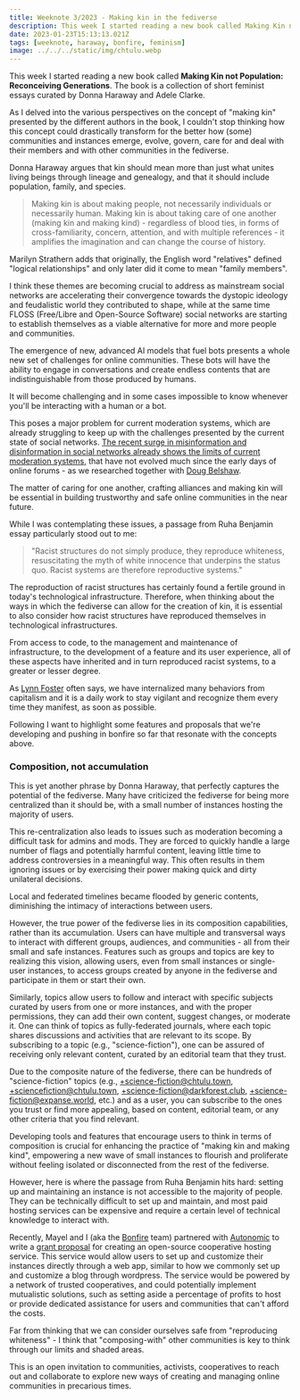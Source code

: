```yaml
---
title: Weeknote 3/2023 - Making kin in the fediverse
description: This week I started reading a new book called Making Kin not Population Reconceiving Generations. The book is a collection of short feminist essays curated by Donna Haraway and Adele Clarke. 
date: 2023-01-23T15:13:13.021Z
tags: [weeknote, haraway, bonfire, feminism]
image: ../../../static/img/chtulu.webp
---
```


This week I started reading a new book called **Making Kin not Population: Reconceiving Generations**. The book is a collection of short feminist essays curated by Donna Haraway and Adele Clarke. 

As I delved into the various perspectives on the concept of "making kin" presented by the different authors in the book, I couldn't stop thinking how this concept could drastically transform for the better how (some) communities and instances emerge, evolve, govern, care for and deal with their members and with other communities in the fediverse.

Donna Haraway argues that kin should mean more than just what unites living beings through lineage and genealogy, and that it should include population, family, and species. 

> Making kin is about making people, not necessarily individuals or necessarily human. Making kin is about taking care of one another (making kin and making kind) - regardless of blood ties, in forms of cross-familiarity, concern, attention, and with multiple references - it amplifies the imagination and can change the course of history.

Marilyn Strathern adds that originally, the English word "relatives" defined "logical relationships" and only later did it come to mean "family members".

I think these themes are becoming crucial to address as mainstream social networks are accelerating their convergence towards the dystopic ideology and feudalistic world they contributed to shape, while at the same time FLOSS (Free/Libre and Open-Source Software) social networks are starting to establish themselves as a viable alternative for more and more people and communities.

The emergence of new, advanced AI models that fuel bots presents a whole new set of challenges for online communities. These bots will have the ability to engage in conversations and create endless contents that are indistinguishable from those produced by humans. 

It will become challenging and in some cases impossible to know whenever you'll be interacting with a human or a bot.

This poses a major problem for current moderation systems, which are already struggling to keep up with the challenges presented by the current state of social networks. [The recent surge in misinformation and disinformation in social networks already shows the limits of current moderation systems](https://bonfirenetworks.org/zappa/), that have not evolved much since the early days of online forums - as we researched together with [Doug Belshaw](https://dougbelshaw.com/). 

The matter of caring for one another, crafting alliances and making kin will be essential in building trustworthy and safe online communities in the near future.

While I was contemplating these issues, a passage from Ruha Benjamin essay particularly stood out to me: 

> "Racist structures do not simply produce, they reproduce whiteness, resuscitating the myth of white innocence that underpins the status quo. Racist systems are therefore reproductive systems."

The reproduction of racist structures has certainly found a fertile ground in today's technological infrastructure. Therefore, when thinking about the ways in which the fediverse can allow for the creation of kin, it is essential to also consider how racist structures have reproduced themselves in technological infrastructures. 

From access to code, to the management and maintenance of infrastructure, to the development of a feature and its user experience, all of these aspects have inherited and in turn reproduced racist systems, to a greater or lesser degree.

As [Lynn Foster](https://mikorizal.org/) often says, we have internalized many behaviors from capitalism and it is a daily work to stay vigilant and recognize them every time they manifest, as soon as possible. 

Following I want to highlight some features and proposals that we're developing and pushing in bonfire so far that resonate with the concepts above.


### Composition, not accumulation
This is yet another phrase by Donna Haraway, that perfectly captures the potential of the fediverse. 
Many have criticized the fediverse for being more centralized than it should be, with a small number of instances hosting the majority of users.

This re-centralization also leads to issues such as moderation becoming a difficult task for admins and mods. They are forced to quickly handle a large number of flags and potentially harmful content, leaving little time to address controversies in a meaningful way. This often results in them ignoring issues or by exercising their power making quick and dirty unilateral decisions.

Local and federated timelines became flooded by generic contents, diminishing the intimacy of interactions between users.

However, the true power of the fediverse lies in its composition capabilities, rather than its accumulation. Users can have multiple and transversal ways to interact with different groups, audiences, and communities - all from their small and safe instances. Features such as groups and topics are key to realizing this vision, allowing users, even from small instances or single-user instances, to access groups created by anyone in the fediverse and participate in them or start their own.

Similarly, topics allow users to follow and interact with specific subjects curated by users from one or more instances, and with the proper permissions, they can add their own content, suggest changes, or moderate it. One can think of topics as fully-federated journals, where each topic shares discussions and activities that are relevant to its scope. By subscribing to a topic (e.g., "science-fiction"), one can be assured of receiving only relevant content, curated by an editorial team that they trust. 

Due to the composite nature of the fediverse, there can be hundreds of "science-fiction" topics (e.g., +science-fiction@chtulu.town, +sciencefiction@chtulu.town, +science-fiction@darkforest.club, +science-fiction@expanse.world, etc.) and as a user, you can subscribe to the ones you trust or find more appealing, based on content, editorial team, or any other criteria that you find relevant.

Developing tools and features that encourage users to think in terms of composition is crucial for enhancing the practice of "making kin and making kind", empowering a new wave of small instances to flourish and proliferate without feeling isolated or disconnected from the rest of the fediverse. 

However, here is where the passage from Ruha Benjamin hits hard: setting up and maintaining an instance is not accessible to the majority of people. They can be technically difficult to set up and maintain, and most paid hosting services can be expensive and require a certain level of technical knowledge to interact with.

Recently, Mayel and I (aka the [Bonfire](https://bonfirenetworks.org) team) partnered with [Autonomic](https://autonomic.zone/) to write a [grant proposal](https://notes.zo.team/common-good-infrastructure?view) for creating an open-source cooperative hosting service. This service would allow users to set up and customize their instances directly through a web app, similar to how we commonly set up and customize a blog through wordpress. The service would be powered by a network of trusted cooperatives, and could potentially implement mutualistic solutions, such as setting aside a percentage of profits to host or provide dedicated assistance for users and communities that can't afford the costs.

Far from thinking that we can consider ourselves safe from "reproducing whiteness" - I think that "composing-with" other communities is key to think through our limits and shaded areas.

This is an open invitation to communities, activists, cooperatives to reach out and collaborate to explore new ways of creating and managing online communities in precarious times.  
